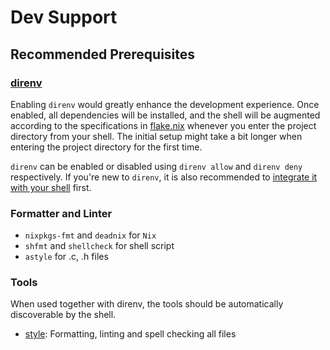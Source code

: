 # Dev Support

## Recommended Prerequisites

### [direnv](https://direnv.net/)

Enabling `direnv` would greatly enhance the development experience. Once enabled, all dependencies will be installed, and the shell will be augmented according to the specifications in [flake.nix](../flake.nix) whenever you enter the project directory from your shell. The initial setup might take a bit longer when entering the project directory for the first time.

`direnv` can be enabled or disabled using `direnv allow` and `direnv deny` respectively. If you're new to `direnv`, it is also recommended to [integrate it with your shell](https://direnv.net/docs/hook.html) first.

### Formatter and Linter
- `nixpkgs-fmt` and `deadnix` for `Nix`
- `shfmt` and `shellcheck` for shell script
- `astyle` for .c, .h files

### Tools

When used together with direnv, the tools should be automatically discoverable by the shell.

- [style](bin/style): Formatting, linting and spell checking all files
